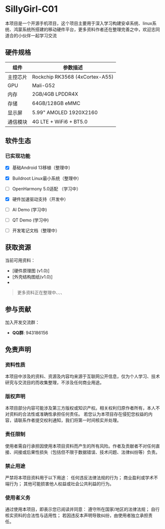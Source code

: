 # SillyGirl-C01

本项目是一个开源手机项目，这个项目主要用于深入学习构建安卓系统、linux系统、鸿蒙系统所搭建的移动硬件平台，更多资料作者还在整理完善之中，欢迎志同道合的小伙伴一起学习交流

## 硬件规格

| 组件        | 参数描述                     |
|-------------|----------------------------|
| 主控芯片     | Rockchip RK3568 (4xCortex-A55) |
| GPU         | Mali-G52                   |
| 内存         | 2GB/4GB LPDDR4X            |
| 存储         | 64GB/128GB eMMC            |
| 显示屏       | 5.99" AMOLED 1920X2160      |
| 通信模块     | 4G LTE + WiFi6 + BT5.0      |

## 软件生态

### 已实现功能
- [x] 基础Android 13移植（整理中）
- [x] Buildroot Linux最小系统（整理中）
- [ ] OpenHarmony 5.0适配 （学习中）
- [x] 硬件加速驱动支持（开发中）
- [ ] AI Demo (学习中)
- [ ] QT Demo (学习中)
- [ ] 开发笔记文档（整理中）


## 获取资源

当前可用资料：
- [硬件原理图 (v1.0)]
- [外壳结构图纸(v1.0)]
- 
> 更多资料正在整理中、、、

## 参与贡献
加入开发交流群：
   - **QQ群**: 943186156

## 免责声明
### 资料性质
本项目中涉及的资料、资源及内容均来源于互联网公开信息，仅为个人学习、技术研究与交流目的而收集整理，不涉及任何商业用途。
### 版权声明
本项目部分内容可能涉及第三方版权或知识产权。相关权利归原作者所有，本人不对资料的合法性或准确性承担任何责任。
若您认为本项目存在侵犯您权益的内容，请联系作者提交权利通知，我们将第一时间核实并处理。
### 责任限制
使用者需自行承担因使用本项目资料而产生的所有风险。作者及贡献者不对任何直接、间接或后果性损失（包括但不限于数据错误、技术问题、法律纠纷等）负责。
### 禁止用途
严禁将本项目资料用于以下用途：
任何违反法律法规的行为；
商业盈利或学术不端行为；
其他可能损害他人权益或社会公共利益的行为。
### 使用者义务
通过使用本项目，即表示您已阅读并同意：
遵守所在国家/地区的法律法规；
自行核实资料的合法性与适用性；
若因违反本声明导致纠纷，由使用者独立承担责任。
